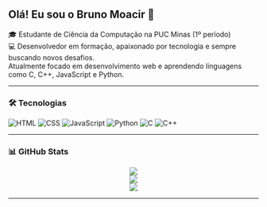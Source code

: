 ## Olá! Eu sou o Bruno Moacir 👋

🎓 Estudante de Ciência da Computação na PUC Minas (1º período)  
💻 Desenvolvedor em formação, apaixonado por tecnologia e sempre buscando novos desafios.  
Atualmente focado em desenvolvimento web e aprendendo linguagens como C, C++, JavaScript e Python.


---

### 🛠️ Tecnologias

![HTML](https://img.shields.io/badge/HTML5-E34F26?style=for-the-badge&logo=html5&logoColor=white)
![CSS](https://img.shields.io/badge/CSS3-1572B6?style=for-the-badge&logo=css3&logoColor=white)
![JavaScript](https://img.shields.io/badge/JavaScript-F7DF1E?style=for-the-badge&logo=javascript&logoColor=black)
![Python](https://img.shields.io/badge/Python-3776AB?style=for-the-badge&logo=python&logoColor=white)
![C](https://img.shields.io/badge/C-00599C?style=for-the-badge&logo=c&logoColor=white)
![C++](https://img.shields.io/badge/C++-00599C?style=for-the-badge&logo=c%2B%2B&logoColor=white)

---

### 📊 GitHub Stats

<div align="center">
  <img src="https://github-readme-stats.vercel.app/api?username=BrunoMoacir&show_icons=true&theme=transparent" />
  <br/>
  <img src="https://github-readme-stats.vercel.app/api/top-langs/?username=BrunoMoacir&layout=compact&theme=transparent" />
  <br/>
  <img src="https://github-readme-streak-stats.herokuapp.com/?user=BrunoMoacir&theme=transparent"/>
</div>

---
